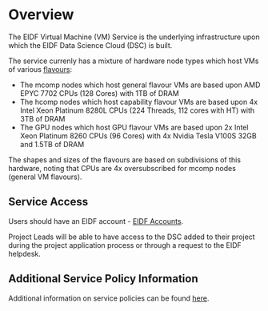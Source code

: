 # Overview

The EIDF Virtual Machine (VM) Service is the underlying infrastructure upon which the EIDF Data Science Cloud (DSC) is built.

The service currenly has a mixture of hardware node types which host VMs of various [flavours](flavours.md):

- The mcomp nodes which host general flavour VMs are based upon AMD EPYC 7702 CPUs (128 Cores) with 1TB of DRAM
- The hcomp nodes which host capability flavour VMs are based upon 4x Intel Xeon Platinum 8280L CPUs (224 Threads, 112 cores with HT) with 3TB of DRAM
- The GPU nodes which host GPU flavour VMs are based upon 2x Intel Xeon Platinum 8260 CPUs (96 Cores) with 4x Nvidia Tesla V100S 32GB and 1.5TB of DRAM

The shapes and sizes of the flavours are based on subdivisions of this hardware, noting that CPUs are 4x oversubscribed for mcomp nodes (general VM flavours).

## Service Access

Users should have an EIDF account - [EIDF Accounts](../../access/project.md).

Project Leads will be able to have access to the DSC added to their project during the project application process or through a request to the EIDF helpdesk.

## Additional Service Policy Information

Additional information on service policies can be found [here](policies.md).
